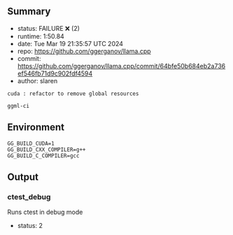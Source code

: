 ## Summary

- status:  FAILURE ❌ (2)
- runtime: 1:50.84
- date:    Tue Mar 19 21:35:57 UTC 2024
- repo:    https://github.com/ggerganov/llama.cpp
- commit:  https://github.com/ggerganov/llama.cpp/commit/64bfe50b684eb2a736ef546fb71d9c902fdf4594
- author:  slaren
```
cuda : refactor to remove global resources

ggml-ci
```

## Environment

```
GG_BUILD_CUDA=1
GG_BUILD_CXX_COMPILER=g++
GG_BUILD_C_COMPILER=gcc
```

## Output

### ctest_debug

Runs ctest in debug mode
- status: 2
```

```

